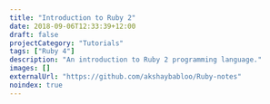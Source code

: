 ```yaml
---
title: "Introduction to Ruby 2"
date: 2018-09-06T12:33:39+12:00
draft: false
projectCategory: "Tutorials"
tags: ["Ruby 4"]
description: "An introduction to Ruby 2 programming language."
images: []
externalUrl: "https://github.com/akshaybabloo/Ruby-notes"
noindex: true
---
```

